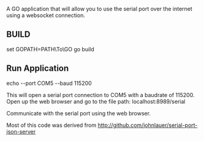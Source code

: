 A GO application that will allow you to use the serial port over the internet using a websocket connection.


## BUILD
set GOPATH=PATH\To\GO
go build

## Run Application
echo --port COM5 --baud 115200

This will open a serial port connection to COM5 with a baudrate of 115200.  
Open up the web browser and go to the file path:
localhost:8989/serial

Communicate with the serial port using the web browser.

Most of this code was derived from http://github.com/johnlauer/serial-port-json-server
